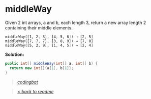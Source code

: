 # middleWay

Given 2 int arrays, a and b, each length 3, return a new array length 2 containing their middle elements.

```
middleWay([1, 2, 3], [4, 5, 6]) → [2, 5]
middleWay([7, 7, 7], [3, 8, 0]) → [7, 8]
middleWay([5, 2, 9], [1, 4, 5]) → [2, 4]
```

**Solution:**

```java
public int[] middleWay(int[] a, int[] b) {
  return new int[]{a[1], b[1]};
}
```

> _[codingbat](http://codingbat.com/prob/p146449)_

> [< _back to readme_](FINDREPLACEREADME)